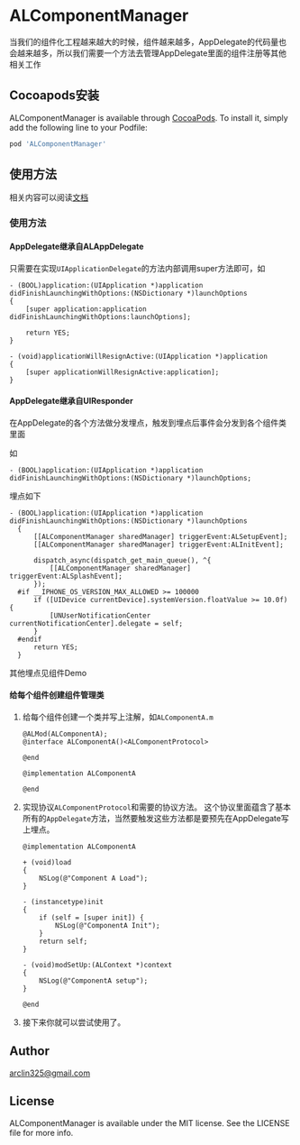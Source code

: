 # ALComponentManager

当我们的组件化工程越来越大的时候，组件越来越多，AppDelegate的代码量也会越来越多，所以我们需要一个方法去管理AppDelegate里面的组件注册等其他相关工作

## Cocoapods安装

ALComponentManager is available through [CocoaPods](https://cocoapods.org). To install
it, simply add the following line to your Podfile:

```ruby
pod 'ALComponentManager'
```

## 使用方法

相关内容可以阅读[文档](https://www.arclin.cn/post/7e5c9fa9.html)

### 使用方法

#### AppDelegate继承自ALAppDelegate

只需要在实现`UIApplicationDelegate`的方法内部调用super方法即可，如

```
- (BOOL)application:(UIApplication *)application didFinishLaunchingWithOptions:(NSDictionary *)launchOptions
{
    [super application:application didFinishLaunchingWithOptions:launchOptions];
    
    return YES;
}

- (void)applicationWillResignActive:(UIApplication *)application
{
    [super applicationWillResignActive:application];
}

```

#### AppDelegate继承自UIResponder

在AppDelegate的各个方法做分发埋点，触发到埋点后事件会分发到各个组件类里面
	
如

```
- (BOOL)application:(UIApplication *)application didFinishLaunchingWithOptions:(NSDictionary *)launchOptions;
```

埋点如下

```
- (BOOL)application:(UIApplication *)application didFinishLaunchingWithOptions:(NSDictionary *)launchOptions
  {
      [[ALComponentManager sharedManager] triggerEvent:ALSetupEvent];
      [[ALComponentManager sharedManager] triggerEvent:ALInitEvent];

      dispatch_async(dispatch_get_main_queue(), ^{
          [[ALComponentManager sharedManager] triggerEvent:ALSplashEvent];
      });
  #if __IPHONE_OS_VERSION_MAX_ALLOWED >= 100000
      if ([UIDevice currentDevice].systemVersion.floatValue >= 10.0f) {
          [UNUserNotificationCenter currentNotificationCenter].delegate = self;
      }
  #endif
      return YES;
  }
```
	
其他埋点见组件Demo
	
#### 给每个组件创建组件管理类

1. 给每个组件创建一个类并写上注解，如`ALComponentA.m`

	```
	@ALMod(ALComponentA);
	@interface ALComponentA()<ALComponentProtocol>

	@end

	@implementation ALComponentA

	@end
	```
	
2. 实现协议`ALComponentProtocol`和需要的协议方法。
	这个协议里面蕴含了基本所有的`AppDelegate`方法，当然要触发这些方法都是要预先在AppDelegate写上埋点。
	
	```
	@implementation ALComponentA

	+ (void)load
	{
		NSLog(@"Component A Load");    
	}

	- (instancetype)init
	{
		if (self = [super init]) {
			NSLog(@"ComponentA Init");
		}
		return self;
	}

	- (void)modSetUp:(ALContext *)context
	{
		NSLog(@"ComponentA setup");
	}

	@end
	```
	
3. 接下来你就可以尝试使用了。

## Author

arclin325@gmail.com

## License

ALComponentManager is available under the MIT license. See the LICENSE file for more info.
